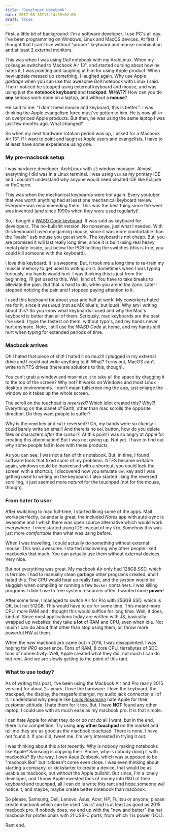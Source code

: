 ```yaml
---
title: "Developer Notebook"
date: 2017-08-18T13:14:59+02:00
draft: false
---
```

First, a little bit of background. I'm a software developer. I use PC's all day. 
I've been programming on Windows, Linux and MacOS devices. At first, I thought 
that I can't live without "proper" keyboard and mouse combination and at 
least 2 external monitors. 

This was when I was using *Dell* notebook with 
my ArchLinux. When my colleague switched to Macbook Air 13", and started 
cursing about how he hates it, I was pointing and laughing at him for using 
Apple product. When new update messed up something, I laughed again. Why 
use Apple *garbage* when you can use this awesome *Dell* notebook with Linux I said.
Then I noticed he stopped using external keyboard and mouse, and was using just the
**notebook keyboard** and **trackpad**. **WHAT?!** How can you do **any** serious
work done on a laptop, and without a **mouse**?

He said to me: "I don't need mouse and keyboard, this is better.". I was thinking 
the Apple evangelism force must've gotten to him. He is now all-in on overpriced Apple products.
But then, he was using the same laptop I was just few months ago. What changed?

So when my next hardware rotation period was up, I asked for a Macbook Air 13".
If I want to point and laugh at Apple users and evangelists, I have to at least
have some experience using one.

### My pre-macbook setup
I was hardocre developer. ArchLinux with `i3` window manager. Almost everything I did was
in a Linux terminal. I was using `Vim` as my primary IDE and I couldn't understand why anyone
would need bloated IDE like Eclipse or PyCharm.

This was when the mechanical keyboards were *hot* again. Every youtuber that was worth anything
had at least one mechanical keyboard review. Everyone was recommending them. This was the best thing
since the weel was invented (and since 1990s when they were used regularly)!

So, I bought a [WASD Code keyboard](http://www.wasdkeyboards.com/index.php/products/code-keyboard/code-87-key-mechanical-keyboard.html).
It was sold as keyboard for developers. The no-bullshit version. No nonsense, just what I needed.
With this keyboard I used my gaming mouse, since it was more comfortable than the "basic" usb mouse you
get at work. The keyboard is not cheap. But, you are promised it will last really long time, since it
is built using real heavy metal plate inside, just below the PCB holding the switches (this is true, you could kill someone with the keyboard).

I love this keyboard. It is awesome. But, it took me a long time to re-train my muscle memory to get
used to writing on it. Sometimes when I was typing furiously, my hands would hurt. I was thinking this
is just from the beginning, I'll get used to this. Well, kind of. You have to take breaks to alleviate the pain.
But that is hard to do, when you are *in the zone*. Later I stopped noticing the pain and I stopped paying attention to it.

I used this keyboard for about year and half at work. My coworkers hated me for it, since it was *loud* (not as MX blue's, but loud).
Why am I writing about this? So you know what keyboards I used and why the Mac's keyboard is better than all of them. Seriously, mac
keyboards are the best I've used. I type the fastest on them, without typo's, and my hands never hurt anymore. Note, I still use
the *WASD Code* at home, and my hands still hurt when typing for extended periods of time.

### Macbook arrives
Oh I hated that piece of shit! I hated it so much! I plugged in my external drive and
I could not write anything to it! What? Turns out, MacOS can't write to NTFS drives (there are solutions to this, though).

You can't grab a window and maximize it to take all the space by dragging it to the top of the screen? Why not?
It works on Windows and most Linux desktop environments. I don't mean fullscreen-ing the app, just enlarge
the window so it takes up the whole screen.

The scroll on the touchpad is *reversed*? Which idiot created this? Why?! Everything on the planet of Earth, other than
mac scrolls the opposite direction. Do they want people to suffer?

Why is the `⌘cmd` key and `⌥alt` reversed?! Oh, my hands were so clumsy I could barely write
an email! And there is no `Del` button, how do you delete files or characters *after* the cursor?!
At this point I was so angry at Apple for creating this abomination! But I was not giving up. Not yet.
I have to find out why some people fall in love with these products.

As you can see, I was not a fan of this notebook. But, in time, I found software tools that fixed *some* of my problems. NTFS became writable again,
windows could be maximised with a shortcut, you could lock the screen with a shortcut, I discovered how you emulate `del` key and I was
getting used to writing on the keyboard. I also started liking the reversed scrolling, it just seemed more *natural* for the touchpad (not for the mouse, though).

### From hater to user
After switching to mac full-time, I started liking some of the apps. Mail works perfectly, calendar is great, the included *Notes* app with auto-sync is awesome
and I whish there was open source alternative which would work everywhere. I even started using IDE instead of my `Vim`. Somehow
this was just more *comfortable* than what was using before.

When I was travelling, I could actually *do* something without external mouse! This was awesome. I started discovering why other people
liked macbooks that much. You can actually use them without external devices. Very nice.

But not everything was great. My macbook Air only had 128GB SSD, which is terrible. I had to manually clean garbage other programs created, and I hated this. 
The CPU would heat up really fast, and the system would be sluggish when compiling or running a few `Docker` containers. I was killing programs I didn't use
to free system resources often. I wanted more **power**!

After some time, I managed to switch Air for Pro with 256GB SSD, which is OK, but not 512GB. This would have to do for some time. This meant more CPU, more RAM
and I thought this would suffice for long time. Well, it does, kind of. Since most applications today are written with JS, basically wrapped up websites,
they take a **lot** of RAM and CPU, even when idle. Not much I can do about that other than stop using them, or, throw more powerful HW at them.

When the *new* macbook pro came out in 2016, I was dissapointed. I was hoping for *PRO* experience. Tons of RAM, 8 core CPU, terrabytes of SDD, tons of connectivity.
Well, Apple created what they did, not much I can do but *rant*. And we are slowly getting to the point of this rant.

### What to use today?
As of writing this post, I've been using the Macbook Air and Pro (early 2015 version) for about 2+ years. I love the hardware. I love the keyboard, the trackpad, the display,
the magsafe charger, my audio jack connector, all of it. I understand why people like [Louis Rossmann](https://www.youtube.com/user/rossmanngroup) hate Apple for
their customer attitude. I hate them for it too. But, I have **NOT** found any other laptop, I could use with as much ease as my macbook pro. It is that simple.

I can hate Apple for what they *do* or *do not do* all I want, but in the end, there is no competition. Try using **any other touchpad** on the market
and tell me they are as good as the macbook touchpad. There is none. I have not found it. If you did, tweet me, I'm very interested in trying it out.

I was thinking about this a lot recently. Why is nobody making notebooks like Apple? Samsung is copying their iPhone, why is nobody
doing it with macbooks? By the way, I own Asus Zenbook, which was supposed to be "macbook like" but it doesn't come even close. I was
even thinking about starting a company, or kickstarter to create a device, that would be as usable as macbook, but without the Apple bullshit.
But since, I'm a lonely developer, and I know Apple invested *tons* of money into R&D of their keyboard and touchpad, all I can do
is write this rant and hope someone *will* notice it, and maybe, maybe create better notebook than macbook.

So please, Samsung, Dell, Lenovo, Asus, Acer, HP, Fujitsu or anyone, please create macbook which can be used "as is" and is at least as good as
2015 macbook pro. If nobody does, we end up with the "new and better" (ha ha) macbook for profesionals with 2! USB-C ports, from which 1 is power (LOL).

Rant end. 
